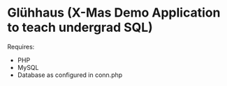 Glühhaus (X-Mas Demo Application to teach undergrad SQL) 
======================================================

Requires:
- PHP
- MySQL
- Database as configured in conn.php

